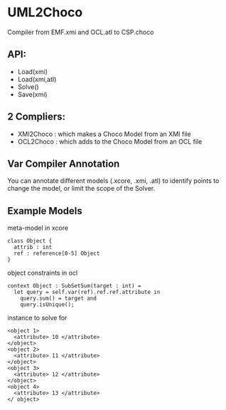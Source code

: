 # UML2Choco
Compiler from EMF.xmi and OCL.atl to CSP.choco

## API:
- Load(xmi)
- Load(xmi,atl)
- Solve()
- Save(xmi)

## 2 Compliers:
- XMI2Choco : which makes a Choco Model from an XMI file 
- OCL2Choco : which adds to the Choco Model from an OCL file

## Var Compiler Annotation
You can annotate different models (.xcore, .xmi, .atl) to identify points to change the model, or limit the scope of the Solver.


## Example Models
meta-model in xcore
```xcore
class Object {
  attrib : int
  ref : reference[0-5] Object
}
```
object constraints in ocl
```
context Object : SubSetSum(target : int) =
  let query = self.var(ref).ref.ref.attribute in
    query.sum() = target and
    query.isUnique();
```
instance to solve for
```xmi
<object 1>
  <attribute> 10 </attribute>
</object>
<object 2>
  <attribute> 11 </attribute>
</object>
<object 3>
  <attribute> 12 </attribute>
</object>
<object 4>
  <attribute> 13 </attribute>
</ object>
```
